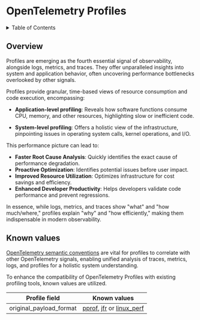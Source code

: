 <!--- Hugo front matter used to generate the website version of this page:
path_base_for_github_subdir:
  from: tmp/otel/specification/profiles/_index.md
  to: profiles/README.md
--->

# OpenTelemetry Profiles

<details>
<summary>Table of Contents</summary>

<!-- toc -->

- [Overview](#overview)
- [Known values](#known-values)

<!-- tocstop -->

</details>

## Overview

Profiles are emerging as the fourth essential signal of observability, alongside
logs, metrics, and traces. They offer unparalleled insights into system and
application behavior, often uncovering performance bottlenecks overlooked by
other signals.

Profiles provide granular, time-based views of resource consumption and
code execution, encompassing:

* **Application-level profiling**: Reveals how software functions consume CPU,
memory, and other resources, highlighting slow or inefficient code.

* **System-level profiling**: Offers a holistic view of the infrastructure,
pinpointing issues in operating system calls, kernel operations, and I/O.

This performance picture can lead to:

* **Faster Root Cause Analysis**: Quickly identifies the exact cause of
performance degradation.
* **Proactive Optimization**: Identifies potential issues before user impact.
* **Improved Resource Utilization**: Optimizes infrastructure for cost savings
and efficiency.
* **Enhanced Developer Productivity**: Helps developers validate code performance
and prevent regressions.

In essence, while logs, metrics, and traces show "what" and "how much/where,"
profiles explain "why" and "how efficiently," making them indispensable in modern
observability.

## Known values

[OpenTelemetry semantic conventions](https://opentelemetry.io/docs/specs/semconv/)
are vital for profiles to correlate with other OpenTelemetry signals, enabling
unified analysis of traces, metrics, logs, and profiles for a holistic
system understanding.

To enhance the compatibility of OpenTelemetry Profiles with existing profiling
tools, known values are utilized.

| Profile field | Known values |
| -------------- | ------------ |
  | original_payload_format  | [pprof](https://github.com/google/pprof/tree/main/proto), [jfr](https://en.wikipedia.org/wiki/JDK_Flight_Recorder) or [linux_perf](https://perfwiki.github.io/) |
